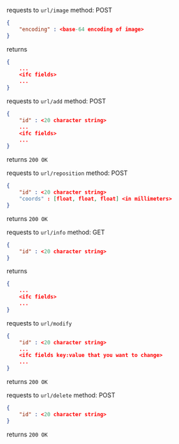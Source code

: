 requests to `url/image`
method: POST
```json
{
	"encoding" : <base-64 encoding of image>
}
```
returns
```json
{
	...
	<ifc fields>
	...
}
```

requests to `url/add`
method: POST
```json
{
	"id" : <20 character string>
	...
	<ifc fields>
	...
}
```
returns
`200 OK`

requests to `url/reposition`
method: POST
```json
{
	"id" : <20 character string>
	"coords" : [float, float, float] <in millimeters>
}
```
returns
`200 OK`

requests to `url/info`
method: GET
```json
{
	"id" : <20 character string>
}
```
returns
```json
{
	...
	<ifc fields>
	...
}
```
requests to `url/modify`
```json
{
	"id" : <20 character string>
	...
	<ifc fields key:value that you want to change>
	...
}
```
returns
`200 OK`

requests to `url/delete`
method: POST
```json
{
	"id" : <20 character string>
}
```
returns
`200 OK`
